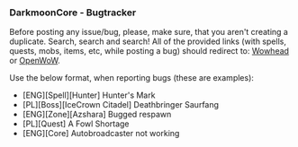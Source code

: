 <h3>DarkmoonCore - Bugtracker</h3>

<p>Before posting any issue/bug, please, make sure, that you aren't creating a duplicate. Search, search and search!
All of the provided links (with spells, quests, mobs, items, etc, while posting a bug) should redirect to: <a href="http://wowhead.com">Wowhead</a> or <a href="http://openwow.com">OpenWoW</a>.</p>

Use the below format, when reporting bugs (these are examples):

<ul>
<li>[ENG][Spell][Hunter] Hunter's Mark </li>
<li>[PL][Boss][IceCrown Citadel] Deathbringer Saurfang </li>
<li>[ENG][Zone][Azshara] Bugged respawn </li>
<li>[PL][Quest] A Fowl Shortage</li>
<li>[ENG][Core] Autobroadcaster not working</li>
</ul>
